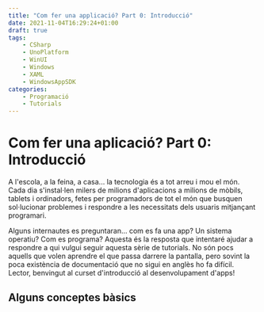 ```yaml
---
title: "Com fer una applicació? Part 0: Introducció"
date: 2021-11-04T16:29:24+01:00
draft: true
tags:
    - CSharp
    - UnoPlatform
    - WinUI
    - Windows
    - XAML
    - WindowsAppSDK
categories:
    - Programació
    - Tutorials
---
```


# Com fer una aplicació? Part 0: Introducció 

A l'escola, a la feina, a casa... la tecnologia és a tot arreu i mou el món. Cada dia s'instal·len milers de milions d'aplicacions a milions de mòbils, tablets i ordinadors, fetes per programadors de tot el món que busquen sol·lucionar problemes i respondre a les necessitats dels usuaris mitjançant programari. 

Alguns internautes es preguntaran... com es fa una app? Un sistema operatiu? Com es programa? Aquesta és la resposta que intentaré ajudar a respondre a qui vulgui seguir aquesta sèrie de tutorials. No són pocs aquells que volen aprendre el que passa darrere la pantalla, pero sovint la poca existència de documentació que no sigui en anglès ho fa difícil. Lector, benvingut al curset d'introducció al desenvolupament d'apps!

## Alguns conceptes bàsics